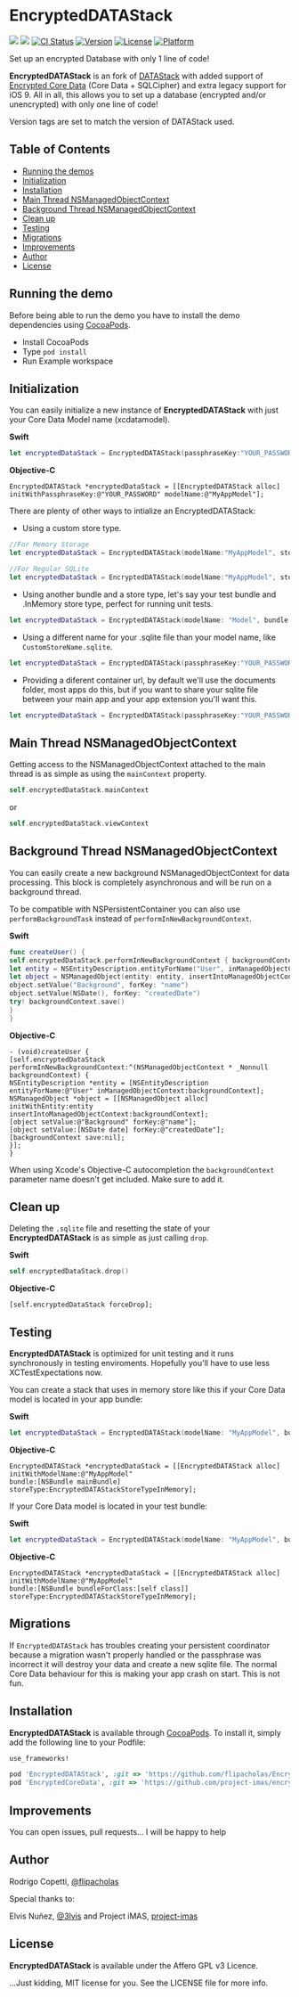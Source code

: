 # EncryptedDATAStack
[![](http://img.shields.io/badge/iOS-8.0%2B-blue.svg)]()
[![](http://img.shields.io/badge/Swift-4-red.svg)]()
[![CI Status](http://img.shields.io/travis/flipacholas/EncryptedDATAStack.svg?style=flat)](https://travis-ci.org/flipacholas/EncryptedDATAStack)
[![Version](https://img.shields.io/cocoapods/v/EncryptedDATAStack.svg?style=flat)](http://cocoapods.org/pods/EncryptedDATAStack)
[![License](https://img.shields.io/cocoapods/l/EncryptedDATAStack.svg?style=flat)](http://cocoapods.org/pods/EncryptedDATAStack)
[![Platform](https://img.shields.io/cocoapods/p/EncryptedDATAStack.svg?style=flat)](http://cocoapods.org/pods/EncryptedDATAStack)

Set up an encrypted Database with only 1 line of code!

**EncryptedDATAStack** is an fork of [DATAStack](https://github.com/SyncDB/DATAStack)  with added support of [Encrypted Core Data](https://github.com/project-imas/encrypted-core-data) (Core Data + SQLCipher) and extra legacy support for iOS 9.
All in all, this allows you to set up a database (encrypted and/or unencrypted) with only one line of code!

Version tags are set to match the version of DATAStack used.


## Table of Contents

* [Running the demos](#running-the-demo)
* [Initialization](#initialization)
* [Installation](#installation)
* [Main Thread NSManagedObjectContext](#main-thread-nsmanagedobjectcontext)
* [Background Thread NSManagedObjectContext](#background-thread-nsmanagedobjectcontext)
* [Clean up](#clean-up)
* [Testing](#testing)
* [Migrations](#migrations)
* [Improvements](#improvements)
* [Author](#author)
* [License](#license)

## Running the demo
Before being able to run the demo you have to install the demo dependencies using [CocoaPods](https://cocoapods.org/).

- Install CocoaPods
- Type `pod install`
- Run Example workspace

## Initialization

You can easily initialize a new instance of **EncryptedDATAStack** with just your Core Data Model name (xcdatamodel).

**Swift**
``` swift
let encryptedDataStack = EncryptedDATAStack(passphraseKey:"YOUR_PASSWORD", modelName:"MyAppModel")
```

**Objective-C**
``` objc
EncryptedDATAStack *encryptedDataStack = [[EncryptedDATAStack alloc] initWithPassphraseKey:@"YOUR_PASSWORD" modelName:@"MyAppModel"];
```

There are plenty of other ways to intialize an EncryptedDATAStack:

- Using a custom store type.

``` swift
//For Memory Storage
let encryptedDataStack = EncryptedDATAStack(modelName:"MyAppModel", storeType: .InMemory)
```

``` swift
//For Regular SQLite
let encryptedDataStack = EncryptedDATAStack(modelName:"MyAppModel", storeType: .sqLiteNoEncryption)
```

- Using another bundle and a store type, let's say your test bundle and .InMemory store type, perfect for running unit tests.

``` swift
let encryptedDataStack = EncryptedDATAStack(modelName: "Model", bundle: NSBundle(forClass: Tests.self), storeType: .InMemory)
```

- Using a different name for your .sqlite file than your model name, like `CustomStoreName.sqlite`.

``` swift
let encryptedDataStack = EncryptedDATAStack(passphraseKey:"YOUR_PASSWORD", modelName: "Model", bundle: NSBundle.mainBundle(), storeType: .sqLite, storeName: "CustomStoreName")
```

- Providing a diferent container url, by default we'll use the documents folder, most apps do this, but if you want to share your sqlite file between your main app and your app extension you'll want this.

``` swift
let encryptedDataStack = EncryptedDATAStack(passphraseKey:"YOUR_PASSWORD", modelName: "Model", bundle: NSBundle.mainBundle(), storeType: .sqLite, storeName: "CustomStoreName", containerURL: sharedURL)
```

## Main Thread NSManagedObjectContext

Getting access to the NSManagedObjectContext attached to the main thread is as simple as using the `mainContext` property.

```swift
self.encryptedDataStack.mainContext
```

or

```swift
self.encryptedDataStack.viewContext
```

## Background Thread NSManagedObjectContext

You can easily create a new background NSManagedObjectContext for data processing. This block is completely asynchronous and will be run on a background thread.

To be compatible with NSPersistentContainer you can also use `performBackgroundTask` instead of `performInNewBackgroundContext`.

**Swift**
```swift
func createUser() {
self.encryptedDataStack.performInNewBackgroundContext { backgroundContext in
let entity = NSEntityDescription.entityForName("User", inManagedObjectContext: backgroundContext)!
let object = NSManagedObject(entity: entity, insertIntoManagedObjectContext: backgroundContext)
object.setValue("Background", forKey: "name")
object.setValue(NSDate(), forKey: "createdDate")
try! backgroundContext.save()
}
}
```

**Objective-C**
```objc
- (void)createUser {
[self.encryptedDataStack performInNewBackgroundContext:^(NSManagedObjectContext * _Nonnull backgroundContext) {
NSEntityDescription *entity = [NSEntityDescription entityForName:@"User" inManagedObjectContext:backgroundContext];
NSManagedObject *object = [[NSManagedObject alloc] initWithEntity:entity insertIntoManagedObjectContext:backgroundContext];
[object setValue:@"Background" forKey:@"name"];
[object setValue:[NSDate date] forKey:@"createdDate"];
[backgroundContext save:nil];
}];
}
```

When using Xcode's Objective-C autocompletion the `backgroundContext` parameter name doesn't get included. Make sure to add it.

## Clean up

Deleting the `.sqlite` file and resetting the state of your **EncryptedDATAStack** is as simple as just calling `drop`.

**Swift**
```swift
self.encryptedDataStack.drop()
```

**Objective-C**
```objc
[self.encryptedDataStack forceDrop];
```

## Testing

**EncryptedDATAStack** is optimized for unit testing and it runs synchronously in testing enviroments. Hopefully you'll have to use less XCTestExpectations now.

You can create a stack that uses in memory store like this if your Core Data model is located in your app bundle:

**Swift**
```swift
let encryptedDataStack = EncryptedDATAStack(modelName: "MyAppModel", bundle: NSBundle.mainBundle(), storeType: .InMemory)
```

**Objective-C**
```objc
EncryptedDATAStack *encryptedDataStack = [[EncryptedDATAStack alloc] initWithModelName:@"MyAppModel"
bundle:[NSBundle mainBundle]
storeType:EncryptedDATAStackStoreTypeInMemory];
```

If your Core Data model is located in your test bundle:

**Swift**
```swift
let encryptedDataStack = EncryptedDATAStack(modelName: "MyAppModel", bundle: NSBundle(forClass: Tests.self), storeType: .InMemory)
```

**Objective-C**
```objc
EncryptedDATAStack *encryptedDataStack = [[EncryptedDATAStack alloc] initWithModelName:@"MyAppModel"
bundle:[NSBundle bundleForClass:[self class]]
storeType:EncryptedDATAStackStoreTypeInMemory];
```

## Migrations

If `EncryptedDATAStack` has troubles creating your persistent coordinator because a migration wasn't properly handled or the passphrase was incorrect it will destroy your data and create a new sqlite file. The normal Core Data behaviour for this is making your app crash on start. This is not fun.


## Installation

**EncryptedDATAStack** is available through [CocoaPods](http://cocoapods.org). To install it, simply add the following line to your Podfile:

```ruby
use_frameworks!

pod 'EncryptedDATAStack', :git => 'https://github.com/flipacholas/EncryptedDATAStack.git'
pod 'EncryptedCoreData', :git => 'https://github.com/project-imas/encrypted-core-data'
```

## Improvements

You can open issues, pull requests... I will be happy to help

## Author

Rodrigo Copetti, [@flipacholas](https://twitter.com/flipacholas)

Special thanks to:

Elvis Nuñez, [@3lvis](https://twitter.com/3lvis) and Project iMAS, [project-imas](https://github.com/project-imas)

## License

**EncryptedDATAStack** is available under the Affero GPL v3 Licence.

...Just kidding, MIT license for you. See the LICENSE file for more info.
